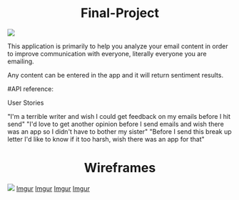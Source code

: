 <h1 align="center"> Final-Project </h1>

![](https://media.giphy.com/media/9nt9NckauzqJG/source.gif)


This application is primarily to help you analyze your email content in order to improve communication with everyone, literally everyone you are emailing.

Any content can be entered in the app and it will return sentiment results.


#API reference:

[The IBM Watson™ Personality Insights]: (https://www.ibm.com/watson/developercloud/personality-insights/api/v2/)

User Stories

"I'm a terrible writer and wish I could get feedback on my emails before I hit send"
"I'd love to get another opinion before I send emails and wish there was an app so I didn't have to bother my sister"
"Before I send this break up letter I'd like to know if it too harsh, wish there was an app for that"



<h1 align="center"> Wireframes  </h1>
        
        
![](http://i.imgur.com/ju1HNdW.png)
[Imgur](http://i.imgur.com/htJEivm.png)
[Imgur](http://i.imgur.com/rdRjusn.png)
[Imgur](http://i.imgur.com/eHHd6mw.png)
[Imgur](http://i.imgur.com/FFlEOJ7.png)



